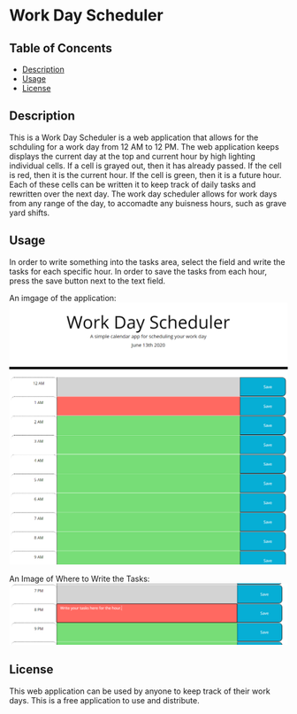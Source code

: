# Work Day Scheduler

## Table of Concents
* [Description](#Description)
* [Usage](#Usage)
* [License](#License)

## Description
This is a Work Day Scheduler is a web application that allows for the schduling for a work day from 12 AM to 12 PM. The web application keeps displays the current day at the top and current hour by high lighting individual cells. If a cell is grayed out, then it has already passed. If the cell is red, then it is the current hour. If the cell is green, then it is a future hour. Each of these cells can be written it to keep track of daily tasks and rewritten over the next day. The work day scheduler allows for work days from any range of the day, to accomadte any buisness hours, such as grave yard shifts.

## Usage
In order to write something into the tasks area, select the field and write the tasks for each specific hour. In order to save the tasks from each hour, press the save button next to the text field.

An imgage of the application:
![Image of Application](https://raw.githubusercontent.com/rahme/work-schedule/master/screenshots/schedule.PNG)

An Image of Where to Write the Tasks:
![Image of Application2](https://raw.githubusercontent.com/rahme/work-schedule/master/screenshots/hours.PNG)

## License
This web application can be used by anyone to keep track of their work days. This is a free application to use and distribute. 